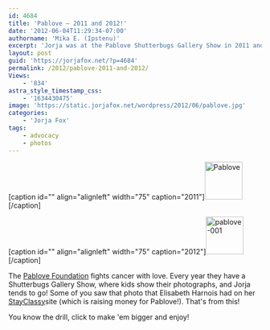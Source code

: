 ```yaml
---
id: 4684
title: 'Pablove — 2011 and 2012!'
date: '2012-06-04T11:29:34-07:00'
authorname: 'Mika E. (Ipstenu)'
excerpt: 'Jorja was at the Pablove Shutterbugs Gallery Show in 2011 and 2012!'
layout: post
guid: 'https://jorjafox.net/?p=4684'
permalink: /2012/pablove-2011-and-2012/
Views:
    - '834'
astra_style_timestamp_css:
    - '1634430475'
image: 'https://static.jorjafox.net/wordpress/2012/06/pablove.jpg'
categories:
    - 'Jorja Fox'
tags:
    - advocacy
    - photos
---
```


[caption id="" align="alignleft" width="75" caption="2011"]<a title="Pablove" href="https://jorjafox.net/gallery/pub/advocacy/20110514-pablove/pablove-001.jpg"><img src="https://jorjafox.net/gallery/cache/pub/advocacy/20110514-pablove/pablove-001_200_cw200_ch200_thumb.jpg" alt="Pablove" width="75" height="75" /></a>[/caption]

[caption id="" align="alignleft" width="75" caption="2012"]<a title="pablove-001" href="https://jorjafox.net/gallery/pub/advocacy/20120519-pablove/pablove-001.jpg"><img src="https://jorjafox.net/gallery/cache/pub/advocacy/20120519-pablove/pablove-001_200_cw200_ch200_thumb.jpg" alt="pablove-001" width="75" height="75" /></a>[/caption]

The <a href="http://pablove.org/">Pablove Foundation</a> fights cancer with love. Every year they have a Shutterbugs Gallery Show, where kids show their photographs, and Jorja tends to go! Some of you saw that photo that Elisabeth Harnois had on her <a href="http://www.stayclassy.org/fundraise?fcid=200486">StayClassy</a>site (which is raising money for Pablove!). That's from this!

You know the drill, click to make 'em bigger and enjoy!
